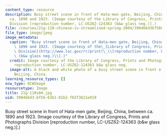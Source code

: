 ```yaml
---
content_type: resource
description: Busy street scene in front of Hata-men gate, Beijing, China, between
  ca. 1890 and 1923. (Image courtesy of the Library of Congress, Prints and Photographs
  Division [reproduction number, LC-USZ62-124363 (b&w glass neg.)].)
file: /courses/21g-110-chinese-iv-streamlined-spring-2004/390466d3bf5663b181b2f02f3621e919_21g-110s04.jpg
file_type: image/jpeg
image_metadata:
  caption: "Busy street scene in front of Hata-men gate, Beijing, China, between ca.\
    \ 1890 and 1923. (Image courtesy of the\_[Library of Congress, Prints and Photographs\
    \ Division](http://www.loc.gov/rr/print)\_\\[reproduction number, LC-USZ62-124363\
    \ (b&w glass neg.)\\].)"
  credit: Image courtesy of the Library of Congress, Prints and Photographs Division
    reproduction number, LC-USZ62-124363 b&w glass neg.
  image-alt: A black and white photo of a busy street scene in front of Hata-men gate,
    Beijing, China.
learning_resource_types: []
ocw_type: OCWImage
resourcetype: Image
title: 21g-110s04.jpg
uid: 390466d3-bf56-63b1-81b2-f02f3621e919
---
```

Busy street scene in front of Hata-men gate, Beijing, China, between ca. 1890 and 1923. (Image courtesy of the Library of Congress, Prints and Photographs Division [reproduction number, LC-USZ62-124363 (b&w glass neg.)].)

